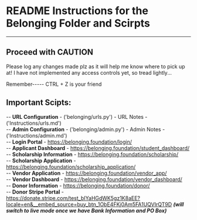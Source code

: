 # README Instructions for the Belonging Folder and Scirpts
------------------------------------------------------------------------------

## Proceed with **CAUTION**
Please log any changes made plz as it will help me know where to pick up at! I have not implemented any access controls yet, so tread lightly...

Remember----- CTRL + Z is your friend

## Important Scipts:
-- **URL Configuration** - ('belonging/urls.py') - URL Notes - ('Instructions/urls.md')
<br>
-- **Admin Configuration** - ('belonging/admin.py') - Admin Notes - ('Instructions/admin.md')
  <br>
-- **Login Portal** - https://belonging.foundation/login/ <br>
-- **Applicant Dashboard** - https://belonging.foundation/student_dashboard/<br>
-- **Scholarship Information** - https://belonging.foundation/scholarship/<br>
-- **Scholarship Application** - https://belonging.foundation/scholarship_application/<br>
-- **Vendor Application** - https://belonging.foundation/vendor_app/<br>
-- **Vendor Dashboard** - https://belonging.foundation/vendor_dashboard/<br>
-- **Donor Information** - https://belonging.foundation/donor/<br>
-- **Donor Stripe Portal** - https://donate.stripe.com/test_bIYaHGdWK5gz1K8aEE?locale=en&__embed_source=buy_btn_1ObE4FKj0Am5FA1UQVIrQT9D ***(will switch to live mode once we have Bank Information and PO Box)***


